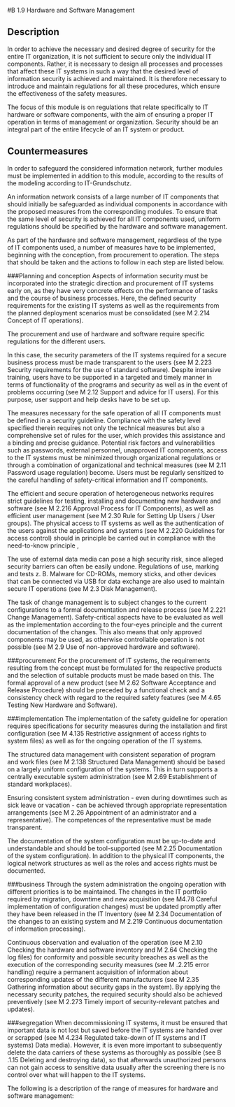 #B 1.9 Hardware and Software Management
## Description 
In order to achieve the necessary and desired degree of security for the entire IT organization, it is not sufficient to secure only the individual IT components. Rather, it is necessary to design all processes and processes that affect these IT systems in such a way that the desired level of information security is achieved and maintained. It is therefore necessary to introduce and maintain regulations for all these procedures, which ensure the effectiveness of the safety measures.

The focus of this module is on regulations that relate specifically to IT hardware or software components, with the aim of ensuring a proper IT operation in terms of management or organization. Security should be an integral part of the entire lifecycle of an IT system or product.



## Countermeasures 
In order to safeguard the considered information network, further modules must be implemented in addition to this module, according to the results of the modeling according to IT-Grundschutz.

An information network consists of a large number of IT components that should initially be safeguarded as individual components in accordance with the proposed measures from the corresponding modules. To ensure that the same level of security is achieved for all IT components used, uniform regulations should be specified by the hardware and software management.

As part of the hardware and software management, regardless of the type of IT components used, a number of measures have to be implemented, beginning with the conception, from procurement to operation. The steps that should be taken and the actions to follow in each step are listed below.



###Planning and conception
Aspects of information security must be incorporated into the strategic direction and procurement of IT systems early on, as they have very concrete effects on the performance of tasks and the course of business processes. Here, the defined security requirements for the existing IT systems as well as the requirements from the planned deployment scenarios must be consolidated (see M 2.214 Concept of IT operations).

The procurement and use of hardware and software require specific regulations for the different users.

In this case, the security parameters of the IT systems required for a secure business process must be made transparent to the users (see M 2.223 Security requirements for the use of standard software). Despite intensive training, users have to be supported in a targeted and timely manner in terms of functionality of the programs and security as well as in the event of problems occurring (see M 2.12 Support and advice for IT users). For this purpose, user support and help desks have to be set up.

The measures necessary for the safe operation of all IT components must be defined in a security guideline. Compliance with the safety level specified therein requires not only the technical measures but also a comprehensive set of rules for the user, which provides this assistance and a binding and precise guidance. Potential risk factors and vulnerabilities such as passwords, external personnel, unapproved IT components, access to the IT systems must be minimized through organizational regulations or through a combination of organizational and technical measures (see M 2.11 Password usage regulation) become. Users must be regularly sensitized to the careful handling of safety-critical information and IT components.

The efficient and secure operation of heterogeneous networks requires strict guidelines for testing, installing and documenting new hardware and software (see M 2.216 Approval Process for IT Components), as well as efficient user management (see M 2.30 Rule for Setting Up Users / User groups). The physical access to IT systems as well as the authentication of the users against the applications and systems (see M 2.220 Guidelines for access control) should in principle be carried out in compliance with the need-to-know principle ,

The use of external data media can pose a high security risk, since alleged security barriers can often be easily undone. Regulations of use, marking and tests z. B. Malware for CD-ROMs, memory sticks, and other devices that can be connected via USB for data exchange are also used to maintain secure IT operations (see M 2.3 Disk Management).

The task of change management is to subject changes to the current configurations to a formal documentation and release process (see M 2.221 Change Management). Safety-critical aspects have to be evaluated as well as the implementation according to the four-eyes principle and the current documentation of the changes. This also means that only approved components may be used, as otherwise controllable operation is not possible (see M 2.9 Use of non-approved hardware and software).



###procurement
For the procurement of IT systems, the requirements resulting from the concept must be formulated for the respective products and the selection of suitable products must be made based on this. The formal approval of a new product (see M 2.62 Software Acceptance and Release Procedure) should be preceded by a functional check and a consistency check with regard to the required safety features (see M 4.65 Testing New Hardware and Software).



###implementation
The implementation of the safety guideline for operation requires specifications for security measures during the installation and first configuration (see M 4.135 Restrictive assignment of access rights to system files) as well as for the ongoing operation of the IT systems.

The structured data management with consistent separation of program and work files (see M 2.138 Structured Data Management) should be based on a largely uniform configuration of the systems. This in turn supports a centrally executable system administration (see M 2.69 Establishment of standard workplaces).

Ensuring consistent system administration - even during downtimes such as sick leave or vacation - can be achieved through appropriate representation arrangements (see M 2.26 Appointment of an administrator and a representative). The competences of the representative must be made transparent.

The documentation of the system configuration must be up-to-date and understandable and should be tool-supported (see M 2.25 Documentation of the system configuration). In addition to the physical IT components, the logical network structures as well as the roles and access rights must be documented.



###business
Through the system administration the ongoing operation with different priorities is to be maintained. The changes in the IT portfolio required by migration, downtime and new acquisition (see M4.78 Careful implementation of configuration changes) must be updated promptly after they have been released in the IT Inventory (see M 2.34 Documentation of the changes to an existing system and M 2.219 Continuous documentation of information processing).

Continuous observation and evaluation of the operation (see M 2.10 Checking the hardware and software inventory and M 2.64 Checking the log files) for conformity and possible security breaches as well as the execution of the corresponding security measures (see M .2.215 error handling) require a permanent acquisition of information about corresponding updates of the different manufacturers (see M 2.35 Gathering information about security gaps in the system). By applying the necessary security patches, the required security should also be achieved preventively (see M 2.273 Timely import of security-relevant patches and updates).



###segregation
When decommissioning IT systems, it must be ensured that important data is not lost but saved before the IT systems are handed over or scrapped (see M 4.234 Regulated take-down of IT systems and IT systems) Data media). However, it is even more important to subsequently delete the data carriers of these systems as thoroughly as possible (see B .1.15 Deleting and destroying data), so that afterwards unauthorized persons can not gain access to sensitive data usually after the screening there is no control over what will happen to the IT systems.

The following is a description of the range of measures for hardware and software management:



